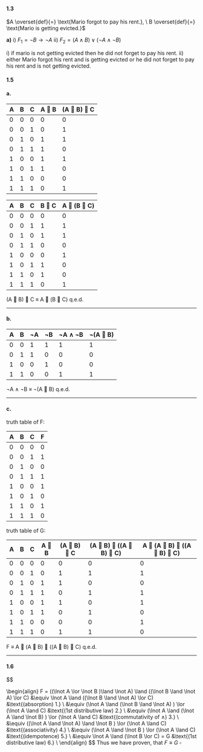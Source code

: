 

#### 1.3
$A \overset{def}{=} \text{Mario forgot to pay his rent.}, \ B \overset{def}{=} \text{Mario is getting evicted.}$

**a)**
i) $F_1 = \lnot B \rightarrow \lnot A$
ii) $F_2 = (A \land B)\lor (\lnot A \land \lnot B)$

i) if mario is not getting evicted then he did not forget to pay his rent.
ii) either Mario forgot his rent and is getting evicted or he did not forget to pay his rent and is not getting evicted.



#### 1.5
#### a.
|  A     |  B     |   C    | A  B      |  (A  B)  C     |
|---    |---    |---    |---    |---    |
|   0     |   0    |   0    |   0    |   0    |
|   0    |   0    |   1    |   0    |   1    |
|   0    |   1    |   0    |   1    |   1    |
|   0    |   1    |   1    |   1    |   0    |
|   1    |   0    |   0    |   1    |   1    |
|   1    |   0    |   1    |   1    |   0    |
|   1    |   1    |   0    |   0    |   0    |
|   1     |   1    |   1     |   0    |   1    |

|  A     |  B     |   C    | B  C      |  A  (B  C)     |
|---    |---    |---    |---    |---    |
|   0     |   0    |   0    |   0    |   0    |
|   0    |   0    |   1    |   1    |   1    |
|   0    |   1    |   0    |   1    |   1    |
|   0    |   1    |   1    |   0    |   0    |
|   1    |   0    |   0    |   0    |   1    |
|   1    |   0    |   1    |   1    |   0    |
|   1    |   1    |   0    |   1    |   0    |
|   1     |   1    |   1     |   0    |   1    |

(A  B)  C $\equiv$ A  (B  C)
q.e.d.
***


#### b.
| A | B | $\neg$A | $\neg$B | $\neg$A $\wedge$ $\neg$B | $\neg$(A  B) |
|---|---|---|---|--------------------------|---------------|
| 0 | 0 | 1 | 1 | 1 | 1 |
| 0 | 1 | 1 | 0 | 0 | 0 |
| 1 | 0 | 0 | 1 | 0 | 0 |
| 1 | 1 | 0 | 0 | 1 | 1 |

$\neg$A $\wedge$ $\neg$B $\equiv$ $\neg$(A  B)
q.e.d.
***


#### c.
truth table of F:

| A | B | C | F |
|---|---|---|---|
| 0 | 0 | 0 | 0 |
| 0 | 0 | 1 | 1 |
| 0 | 1 | 0 | 0 |
| 0 | 1 | 1 | 1 |
| 1 | 0 | 0 | 1 |
| 1 | 0 | 1 | 0 |
| 1 | 1 | 0 | 1 |
| 1 | 1 | 1 | 0 |


truth table of G:

| A | B | C | A  B | (A  B)  C | (A  B)  ((A  B)  C) | A  (A  B)  ((A  B)  C) |
|---|---|---|-------|-------------|-------------------------|-----------------------------|
| 0 | 0 | 0 | 0     | 0           | 0                       | 0                           |
| 0 | 0 | 1 | 0     | 1           | 1                       | 1                           |
| 0 | 1 | 0 | 1     | 1           | 0                       | 0                           |
| 0 | 1 | 1 | 1     | 0           | 1                       | 1                           |
| 1 | 0 | 0 | 1     | 1           | 0                       | 1                           |
| 1 | 0 | 1 | 1     | 0           | 1                       | 0                           |
| 1 | 1 | 0 | 0     | 0           | 0                       | 1                           |
| 1 | 1 | 1 | 0     | 1           | 1                       | 0                           |

F $\equiv$ A  (A  B)  ((A  B)  C)
q.e.d.
***




#### 1.6
$$

\begin{align}
F = ((\lnot A \lor \lnot B )\land \lnot A) \land ((\lnot B \land \lnot A) \lor C)
&\equiv \lnot A \land ((\lnot B \land \lnot A) \lor C) &\text{(absorption) 1.} \\
&\equiv (\lnot A \land (\lnot B \land \lnot A) ) \lor (\lnot A \land C) &\text{(1st distributive law) 2.} \\
&\equiv (\lnot A \land (\lnot A \land \lnot B) ) \lor (\lnot A \land C) &\text{(commutativity of $\land$) 3.} \\
&\equiv ((\lnot A \land \lnot A) \land \lnot B ) \lor (\lnot A \land C) &\text{(associativity) 4.} \\
&\equiv (\lnot A \land \lnot B ) \lor (\lnot A \land C) &\text{(idempotence) 5.} \\
&\equiv \lnot A \land (\lnot B  \lor C) = G &\text{(1st distributive law) 6.} \\
\end{align}
$$
Thus we have proven, that $F \equiv G$
$\square$

